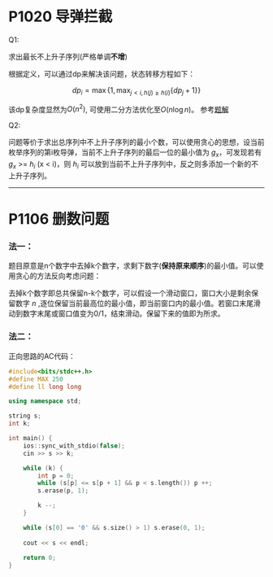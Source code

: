 # P1020 导弹拦截

Q1:

求出最长不上升子序列(严格单调**不增**)

根据定义，可以通过dp来解决该问题，状态转移方程如下：

$$
dp_i = \max \{1, \max_{j < i, h(j) \geq h(i)} \{ dp_j + 1 \} \}
$$

该dp复杂度显然为$O(n^2)$, 可使用二分方法优化至$O(n \log n)$。 参考[题解](https://www.luogu.com.cn/article/yc19s69p)

Q2:

问题等价于求出总序列中不上升子序列的最小个数，可以使用贪心的思想，设当前枚举序列的第i枚导弹，当前不上升子序列的最后一位的最小值为 $g_x$，可发现若有 $g_x$ >= $h_i$ (x < i)，则 $h_i$ 可以放到当前不上升子序列中，反之则多添加一个新的不上升子序列。

----------

# P1106 删数问题

### 法一：

题目原意是n个数字中去掉k个数字，求剩下数字(**保持原来顺序**)的最小值。可以使用贪心的方法反向考虑问题：

去掉k个数字即总共保留n-k个数字，可以假设一个滑动窗口，窗口大小是剩余保留数字 $n$ ,逐位保留当前最高位的最小值，即当前窗口内的最小值。若窗口末尾滑动到数字末尾或窗口值变为0/1，结束滑动。保留下来的值即为所求。

### 法二：

正向思路的AC代码：

```c++
#include<bits/stdc++.h>
#define MAX 250
#define ll long long

using namespace std;

string s;
int k;

int main() {
    ios::sync_with_stdio(false);
    cin >> s >> k;

    while (k) {
        int p = 0;
        while (s[p] <= s[p + 1] && p < s.length()) p ++;
        s.erase(p, 1);

        k --;
    }

    while (s[0] == '0' && s.size() > 1) s.erase(0, 1);
    
    cout << s << endl;
    
    return 0;
}

```
